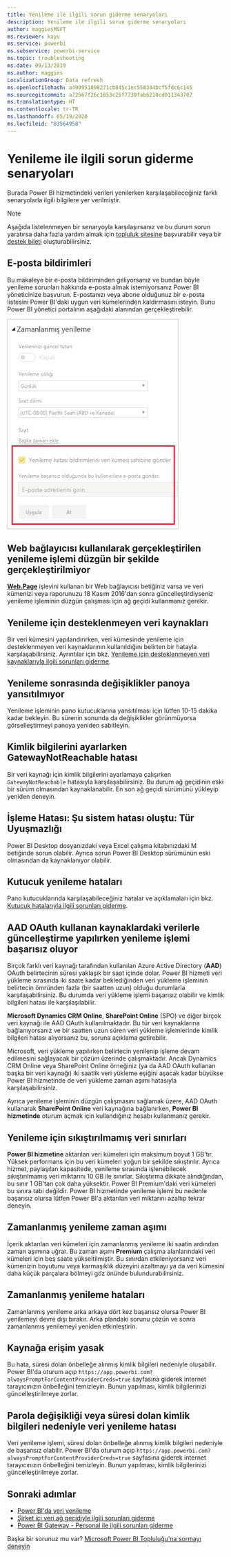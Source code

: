 ```yaml
---
title: Yenileme ile ilgili sorun giderme senaryoları
description: Yenileme ile ilgili sorun giderme senaryoları
author: maggiesMSFT
ms.reviewer: kayu
ms.service: powerbi
ms.subservice: powerbi-service
ms.topic: troubleshooting
ms.date: 09/13/2019
ms.author: maggies
LocalizationGroup: Data refresh
ms.openlocfilehash: a490951808271cb845c1ec558344bcf5fdc6c145
ms.sourcegitcommit: a72567f26c1653c25f7730fab6210cd011343707
ms.translationtype: HT
ms.contentlocale: tr-TR
ms.lasthandoff: 05/19/2020
ms.locfileid: "83564958"
---
```

# <a name="troubleshooting-refresh-scenarios"></a>Yenileme ile ilgili sorun giderme senaryoları

Burada Power BI hizmetindeki verileri yenilerken karşılaşabileceğiniz farklı senaryolarla ilgili bilgilere yer verilmiştir.

> [!NOTE]
> Aşağıda listelenmeyen bir senaryoyla karşılaşırsanız ve bu durum sorun yaratırsa daha fazla yardım almak için [topluluk sitesine](https://community.powerbi.com/) başvurabilir veya bir [destek bileti](https://powerbi.microsoft.com/support/) oluşturabilirsiniz.
>
>

## <a name="email-notifications"></a>E-posta bildirimleri

Bu makaleye bir e-posta bildiriminden geliyorsanız ve bundan böyle yenileme sorunları hakkında e-posta almak istemiyorsanız Power BI yöneticinize başvurun. E-postanızı veya abone olduğunuz bir e-posta listesini Power BI'daki uygun veri kümelerinden kaldırmasını isteyin. Bunu Power BI yönetici portalının aşağıdaki alanından gerçekleştirebilir.

![Yenileme bildirimleri için e-posta](media/refresh-troubleshooting-refresh-scenarios/refresh-email.png)

## <a name="refresh-using-web-connector-doesnt-work-properly"></a>Web bağlayıcısı kullanılarak gerçekleştirilen yenileme işlemi düzgün bir şekilde gerçekleştirilmiyor

[**Web.Page**](/powerquery-m/web-page) işlevini kullanan bir Web bağlayıcısı betiğiniz varsa ve veri kümenizi veya raporunuzu 18 Kasım 2016'dan sonra güncelleştirdiyseniz yenileme işleminin düzgün çalışması için ağ geçidi kullanmanız gerekir.

## <a name="unsupported-data-source-for-refresh"></a>Yenileme için desteklenmeyen veri kaynakları

Bir veri kümesini yapılandırırken, veri kümesinde yenileme için desteklenmeyen veri kaynaklarının kullanıldığını belirten bir hatayla karşılaşabilirsiniz. Ayrıntılar için bkz. [Yenileme için desteklenmeyen veri kaynaklarıyla ilgili sorunları giderme](service-admin-troubleshoot-unsupported-data-source-for-refresh.md).

## <a name="dashboard-doesnt-reflect-changes-after-refresh"></a>Yenileme sonrasında değişiklikler panoya yansıtılmıyor

Yenileme işleminin pano kutucuklarına yansıtılması için lütfen 10-15 dakika kadar bekleyin. Bu sürenin sonunda da değişiklikler görünmüyorsa görselleştirmeyi panoya yeniden sabitleyin.

## <a name="gatewaynotreachable-when-setting-credentials"></a>Kimlik bilgilerini ayarlarken GatewayNotReachable hatası

Bir veri kaynağı için kimlik bilgilerini ayarlamaya çalışırken `GatewayNotReachable` hatasıyla karşılaşabilirsiniz. Bu durum ağ geçidinin eski bir sürüm olmasından kaynaklanabilir. En son ağ geçidi sürümünü yükleyip yeniden deneyin.

## <a name="processing-error-the-following-system-error-occurred-type-mismatch"></a>İşleme Hatası: Şu sistem hatası oluştu: Tür Uyuşmazlığı

Power BI Desktop dosyanızdaki veya Excel çalışma kitabınızdaki M betiğinde sorun olabilir. Ayrıca sorun Power BI Desktop sürümünün eski olmasından da kaynaklanıyor olabilir.

## <a name="tile-refresh-errors"></a>Kutucuk yenileme hataları

Pano kutucuklarında karşılaşabileceğiniz hatalar ve açıklamaları için bkz. [Kutucuk hatalarıyla ilgili sorunları giderme](refresh-troubleshooting-tile-errors.md).

## <a name="refresh-fails-when-updating-data-from-sources-that-use-aad-oauth"></a>AAD OAuth kullanan kaynaklardaki verilerle güncelleştirme yapılırken yenileme işlemi başarısız oluyor

Birçok farklı veri kaynağı tarafından kullanılan Azure Active Directory (**AAD**) OAuth belirtecinin süresi yaklaşık bir saat içinde dolar. Power BI hizmeti veri yükleme sırasında iki saate kadar beklediğinden veri yükleme işleminin belirtecin ömründen fazla (bir saatten uzun) olduğu durumlarla karşılaşabilirsiniz. Bu durumda veri yükleme işlemi başarısız olabilir ve kimlik bilgileri hatası ile karşılaşılabilir.

**Microsoft Dynamics CRM Online**, **SharePoint Online** (SPO) ve diğer birçok veri kaynağı ile AAD OAuth kullanılmaktadır. Bu tür veri kaynaklarına bağlanıyorsanız ve bir saatten uzun süren veri yükleme işlemlerinde kimlik bilgileri hatası alıyorsanız bu, soruna açıklama getirebilir.

Microsoft, veri yükleme yapılırken belirtecin yenilenip işleme devam edilmesini sağlayacak bir çözüm üzerinde çalışmaktadır. Ancak Dynamics CRM Online veya SharePoint Online örneğiniz (ya da AAD OAuth kullanan başka bir veri kaynağı) iki saatlik veri yükleme eşiğini aşacak kadar büyükse Power BI hizmetinde de veri yükleme zaman aşımı hatasıyla karşılaşabilirsiniz.

Ayrıca yenileme işleminin düzgün çalışmasını sağlamak üzere, AAD OAuth kullanarak **SharePoint Online** veri kaynağına bağlanırken, **Power BI hizmetinde** oturum açmak için kullandığınız hesabı kullanmanız gerekir.

## <a name="uncompressed-data-limits-for-refresh"></a>Yenileme için sıkıştırılmamış veri sınırları

**Power BI hizmetine** aktarılan veri kümeleri için maksimum boyut 1 GB'tır. Yüksek performans için bu veri kümeleri yoğun bir şekilde sıkıştırılır. Ayrıca hizmet, paylaşılan kapasitede, yenileme sırasında işlenebilecek sıkıştırılmamış veri miktarını 10 GB ile sınırlar. Sıkıştırma dikkate alındığından, bu sınır 1 GB'tan çok daha yüksektir. Power BI Premium'daki veri kümeleri bu sınıra tabi değildir. Power BI hizmetinde yenileme işlemi bu nedenle başarısız olursa lütfen Power BI'a aktarılan veri miktarını azaltıp tekrar deneyin.

## <a name="scheduled-refresh-timeout"></a>Zamanlanmış yenileme zaman aşımı

İçerik aktarılan veri kümeleri için zamanlanmış yenileme iki saatin ardından zaman aşımına uğrar. Bu zaman aşımı **Premium** çalışma alanlarındaki veri kümeleri için beş saate yükseltilmiştir. Bu sınırdan etkileniyorsanız veri kümenizin boyutunu veya karmaşıklık düzeyini azaltmayı ya da veri kümesini daha küçük parçalara bölmeyi göz önünde bulundurabilirsiniz.

## <a name="scheduled-refresh-failures"></a>Zamanlanmış yenileme hataları

Zamanlanmış yenileme arka arkaya dört kez başarısız olursa Power BI yenilemeyi devre dışı bırakır. Arka plandaki sorunu çözün ve sonra zamanlanmış yenilemeyi yeniden etkinleştirin.

## <a name="access-to-the-resource-is-forbidden"></a>Kaynağa erişim yasak  

Bu hata, süresi dolan önbelleğe alınmış kimlik bilgileri nedeniyle oluşabilir. Power BI'da oturum açıp `https://app.powerbi.com?alwaysPromptForContentProviderCreds=true` sayfasına giderek internet tarayıcınızın önbelleğini temizleyin. Bunun yapılması, kimlik bilgilerinizi güncelleştirilmeye zorlar.

## <a name="data-refresh-failure-because-of-password-change-or-expired-credentials"></a>Parola değişikliği veya süresi dolan kimlik bilgileri nedeniyle veri yenileme hatası

Veri yenileme işlemi, süresi dolan önbelleğe alınmış kimlik bilgileri nedeniyle de başarısız olabilir. Power BI'da oturum açıp `https://app.powerbi.com?alwaysPromptForContentProviderCreds=true` sayfasına giderek internet tarayıcınızın önbelleğini temizleyin. Bunun yapılması, kimlik bilgilerinizi güncelleştirilmeye zorlar.

## <a name="next-steps"></a>Sonraki adımlar

- [Power BI'da veri yenileme](refresh-data.md)  
- [Şirket içi veri ağ geçidiyle ilgili sorunları giderme](service-gateway-onprem-tshoot.md)  
- [Power BI Gateway - Personal ile ilgili sorunları giderme](service-admin-troubleshooting-power-bi-personal-gateway.md)  

Başka bir sorunuz mu var? [Microsoft Power BI Topluluğu'na sormayı deneyin](https://community.powerbi.com/)
